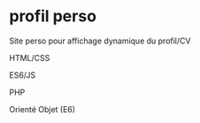 # profil perso

Site perso pour affichage dynamique du profil/CV

HTML/CSS

ES6/JS

PHP

Orienté Objet (E6)
